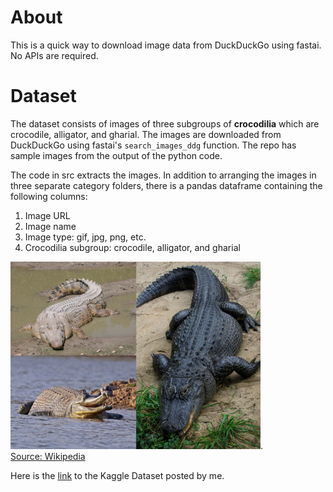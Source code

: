 # About
This is a quick way to download image data from DuckDuckGo using fastai. No APIs are required.

# Dataset
The dataset consists of images of three subgroups of **crocodilia** which are crocodile, alligator, and gharial. The images are downloaded from DuckDuckGo using fastai's `search_images_ddg` function. The repo has sample images from the output of the python code.

The code in src extracts the images. In addition to arranging the images in three separate category folders, there is a pandas dataframe containing the following columns:  
1. Image URL
2. Image name
3. Image type: gif, jpg, png, etc.
4. Crocodilia subgroup: crocodile, alligator, and gharial

<img src="/crocodilia.jpeg" style="height: 300px; width:400px;"/>. <br> [Source: Wikipedia](https://upload.wikimedia.org/wikipedia/commons/5/58/Crocodilia_montage.jpg) <br>

Here is the [link](https://www.kaggle.com/rrrohit/crocodile-gharial-classification-fastai) to the Kaggle Dataset posted by me. 


